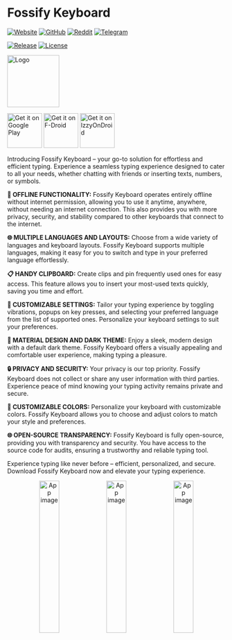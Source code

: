 # Fossify Keyboard

[![Website](https://img.shields.io/badge/Website-Fossify.org-blue?style=for-the-badge)](https://www.fossify.org)
[![GitHub](https://img.shields.io/badge/GitHub-FossifyOrg-green?style=for-the-badge&logo=github)](https://www.github.com/FossifyOrg)
[![Reddit](https://img.shields.io/badge/Reddit-r%2FFossify-orange?style=for-the-badge&logo=reddit)](https://www.reddit.com/r/Fossify)
[![Telegram](https://img.shields.io/badge/Telegram-Fossify-blue?style=for-the-badge&logo=telegram)](https://t.me/Fossify)

[![Release](https://img.shields.io/github/v/release/FossifyOrg/Keyboard?style=for-the-badge)](https://github.com/FossifyOrg/Keyboard/releases)
[![License](https://img.shields.io/badge/License-GPLv3-blue.svg?style=for-the-badge)](https://www.gnu.org/licenses/gpl-3.0)

<img alt="Logo" src="graphics/icon.webp" width="120" />

<a href="https://play.google.com/store/apps/details?id=org.fossify.keyboard"><img alt='Get it on Google Play' src='https://play.google.com/intl/en_us/badges/static/images/badges/en_badge_web_generic.png' height=80/></a> <a href="https://f-droid.org/packages/org.fossify.keyboard/"><img src="https://fdroid.gitlab.io/artwork/badge/get-it-on-en.svg" alt="Get it on F-Droid" height=80/></a> <a href="https://apt.izzysoft.de/fdroid/index/apk/org.fossify.keyboard"><img src="https://gitlab.com/IzzyOnDroid/repo/-/raw/master/assets/IzzyOnDroid.png" alt="Get it on IzzyOnDroid" height=80/></a>

Introducing Fossify Keyboard – your go-to solution for effortless and efficient typing. Experience a seamless typing experience designed to cater to all your needs, whether chatting with friends or inserting texts, numbers, or symbols.

**📶 OFFLINE FUNCTIONALITY:**
Fossify Keyboard operates entirely offline without internet permission, allowing you to use it anytime, anywhere, without needing an internet connection. This also provides you with more privacy, security, and stability compared to other keyboards that connect to the internet.

**🌐 MULTIPLE LANGUAGES AND LAYOUTS:**
Choose from a wide variety of languages and keyboard layouts. Fossify Keyboard supports multiple languages, making it easy for you to switch and type in your preferred language effortlessly.

**📋 HANDY CLIPBOARD:**
Create clips and pin frequently used ones for easy access. This feature allows you to insert your most-used texts quickly, saving you time and effort.

**📳 CUSTOMIZABLE SETTINGS:**
Tailor your typing experience by toggling vibrations, popups on key presses, and selecting your preferred language from the list of supported ones. Personalize your keyboard settings to suit your preferences.

**🌙 MATERIAL DESIGN AND DARK THEME:**
Enjoy a sleek, modern design with a default dark theme. Fossify Keyboard offers a visually appealing and comfortable user experience, making typing a pleasure.

**🔒 PRIVACY AND SECURITY:**
Your privacy is our top priority. Fossify Keyboard does not collect or share any user information with third parties. Experience peace of mind knowing your typing activity remains private and secure.

**🎨 CUSTOMIZABLE COLORS:**
Personalize your keyboard with customizable colors. Fossify Keyboard allows you to choose and adjust colors to match your style and preferences.

**🌐 OPEN-SOURCE TRANSPARENCY:**
Fossify Keyboard is fully open-source, providing you with transparency and security. You have access to the source code for audits, ensuring a trustworthy and reliable typing tool.

Experience typing like never before – efficient, personalized, and secure. Download Fossify Keyboard now and elevate your typing experience.

<div align="center">
<img alt="App image" src="fastlane/metadata/android/en-US/images/phoneScreenshots/1_en-US.png" width="30%">
<img alt="App image" src="fastlane/metadata/android/en-US/images/phoneScreenshots/2_en-US.png" width="30%">
<img alt="App image" src="fastlane/metadata/android/en-US/images/phoneScreenshots/3_en-US.png" width="30%">
</div>
